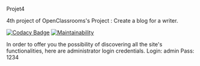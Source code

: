 Projet4

4th project of OpenClassrooms's Project : Create a blog for a writer.

[![Codacy Badge](https://app.codacy.com/project/badge/Grade/7a95d58b53df4d1c83ed0a57cafc2181)](https://www.codacy.com/manual/DupontThomas/projet4?utm_source=github.com&amp;utm_medium=referral&amp;utm_content=DupontThomas/projet4&amp;utm_campaign=Badge_Grade)
[![Maintainability](https://api.codeclimate.com/v1/badges/5d0af899440e1688d386/maintainability)](https://codeclimate.com/github/DupontThomas/projet4/maintainability)

In order to offer you the possibility of discovering all the site's functionalities, here are administrator login credentials.
Login: admin
Pass: 1234
